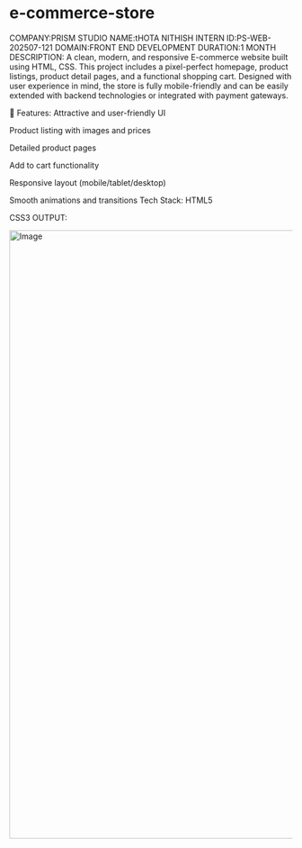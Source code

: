 # e-commerce-store
COMPANY:PRISM STUDIO
NAME:tHOTA NITHISH
INTERN ID:PS-WEB-202507-121
DOMAIN:FRONT END DEVELOPMENT
DURATION:1 MONTH
DESCRIPTION:
   A clean, modern, and responsive E-commerce website built using HTML, CSS. This project includes a pixel-perfect homepage, product listings, product detail pages, and a functional shopping cart. Designed with user experience in mind, the store is fully mobile-friendly and can be easily extended with backend technologies or integrated with payment gateways.

🔧 Features:
Attractive and user-friendly UI

Product listing with images and prices

Detailed product pages

Add to cart functionality

Responsive layout (mobile/tablet/desktop)

Smooth animations and transitions
Tech Stack:
HTML5

CSS3
OUTPUT:


<img width="1920" height="1080" alt="Image" src="https://github.com/user-attachments/assets/7b538610-f03d-41b6-a050-3e5cce59cd26" />




